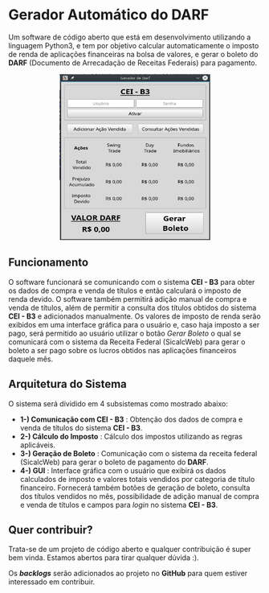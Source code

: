 # Gerador Automático do DARF

Um software de código aberto que está em desenvolvimento utilizando a linguagem Python3, e tem por objetivo calcular automaticamente o imposto de renda de aplicações financeiras na bolsa de valores, e gerar o boleto do **DARF** (Documento de Arrecadação de Receitas Federais) para pagamento.

<p align="center">
  <img width="300" height="330" src="images/gui.png">
</p>

## Funcionamento

O software funcionará se comunicando com o sistema **CEI - B3** para obter os dados de compra e venda de títulos e então calculará o imposto de renda devido. O software também permitirá adição manual de compra e venda de títulos, além de permitir a consulta dos títulos obtidos do sistema **CEI - B3** e adicionados manualmente. Os valores de imposto de renda serão exibidos em uma interface gráfica para o usuário e, caso haja imposto a ser pago, será permitido ao usuário utilizar o botão *Gerar Boleto* o qual se comunicará com o sistema da Receita Federal (SicalcWeb) para gerar o boleto a ser pago sobre os lucros obtidos nas aplicações financeiros daquele mês.


## Arquitetura do Sistema

O sistema será dividido em 4 subsistemas como mostrado abaixo:

- **1-) Comunicação com CEI - B3** : Obtenção dos dados de compra e venda de títulos do sistema **CEI - B3**.
- **2-) Cálculo do Imposto**       : Cálculo dos impostos utilizando as regras aplicáveis.
- **3-) Geração de Boleto**        : Comunicação com o sistema da receita federal (SicalcWeb) para gerar o
                                     boleto de pagamento do **DARF**.
- **4-) GUI**                      : Interface gráfica com o usuário que exibirá os dados calculados de imposto e valores totais
                                     vendidos por categoria de título financeiro. Fornecerá também botões de geração de boleto,
                                     consulta dos títulos vendidos no mês, possibilidade de adição manual de compra e venda de
                                     títulos e campos para _login_ no sistema **CEI - B3**.

## Quer contribuir?

Trata-se de um projeto de código aberto e qualquer contribuição é super bem vinda.
Estamos abertos para tirar qualquer dúvida :).

Os **_backlogs_** serão adicionados ao projeto no **GitHub** para quem estiver interessado em contribuir.

